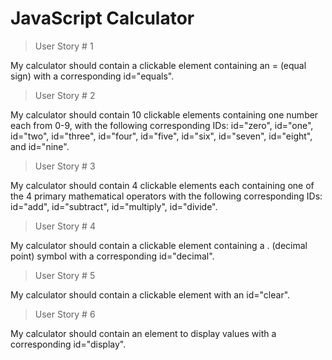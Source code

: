 # JavaScript Calculator

> User Story # 1

My calculator should contain a clickable element containing an = (equal sign) with a corresponding id="equals".

> User Story # 2

My calculator should contain 10 clickable elements containing one number each from 0-9, with the following corresponding IDs: id="zero", id="one", id="two", id="three", id="four", id="five", id="six", id="seven", id="eight", and id="nine".

> User Story # 3

My calculator should contain 4 clickable elements each containing one of the 4 primary mathematical operators with the following corresponding IDs: id="add", id="subtract", id="multiply", id="divide".

> User Story # 4

My calculator should contain a clickable element containing a . (decimal point) symbol with a corresponding id="decimal".

> User Story # 5

My calculator should contain a clickable element with an id="clear".

> User Story # 6

My calculator should contain an element to display values with a corresponding id="display".
